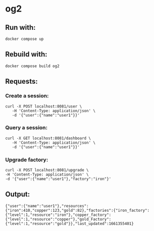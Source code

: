 # og2

## Run with:
```
docker compose up
```

## Rebuild with:
```
docker compose build og2
```

## Requests:

### Create a session:
```
curl -X POST localhost:8081/user \
   -H 'Content-Type: application/json' \
   -d '{"user":{"name":"user1"}}'
```

### Query a session:
```
curl -X GET localhost:8081/dashboard \
   -H 'Content-Type: application/json' \
   -d '{"user":{"name":"user1"}}'
```

### Upgrade factory:
```
curl -X POST localhost:8081/upgrade \
-H 'Content-Type: application/json' \
-d '{"user":{"name":"user1"},"factory":"iron"}'
```

## Output:
```
{"user":{"name":"user1"},"resources":{"iron":410,"copper":123,"gold":82},"factories":{"iron_factory":{"level":1,"resource":"iron"},"copper_factory":{"level":1,"resource":"copper"},"gold_Factory":{"level":1,"resource":"gold"}},"last_updated":1661355401}
```
